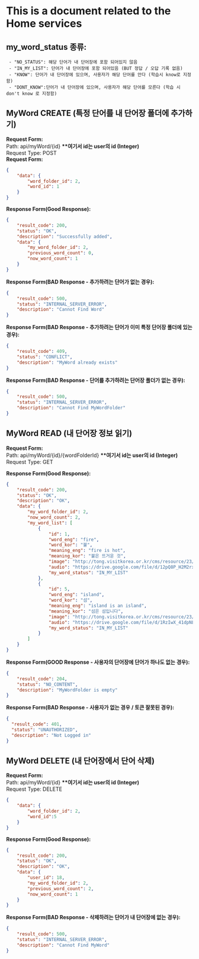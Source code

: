 # This is a document related to the Home services

## my_word_status 종류: 
```
 - "NO_STATUS": 해당 단어가 내 단어장에 포함 되어있지 않음
 - "IN_MY_LIST": 단어가 내 단어장에 포함 되어있음 (BUT 정답 / 오답 기록 없음)
 - "KNOW": 단어가 내 단어장에 있으며, 사용자가 해당 단어를 안다 (학습시 know로 지정함)  
 - "DONT_KNOW":단어가 내 단어장에 있으며, 사용자가 해당 단어를 모른다 (학습 시 don't know 로 지정함) 
```


## MyWord CREATE (특정 단어를 내 단어장 폴더에 추가하기)
__Request Form:__   
Path: api/myWord/{id} __**여기서 id는 user의 id (Integer)__   
Request Type: POST   
__Request Form:__
```json
{
    "data": {
        "word_folder_id": 2,
        "word_id": 1
    }
}

```
__Response Form(Good Response):__
```json
{
    "result_code": 200,
    "status": "OK",
    "description": "Successfully added",
    "data": {
        "my_word_folder_id": 2,
        "previous_word_count": 0,
        "now_word_count": 1
    }
}
```
__Response Form(BAD Response - 추가하려는 단어가 없는 경우):__
```json
{
    "result_code": 500,
    "status": "INTERNAL_SERVER_ERROR",
    "description": "Cannot Find Word"
}
```
   
__Response Form(BAD Response - 추가하려는 단어가 이미 특정 단어장 폴더에 있는 경우):__
```json
{
    "result_code": 409,
    "status": "CONFLICT",
    "description": "MyWord already exists"
}
```
   
__Response Form(BAD Response - 단어를 추가하려는 단어장 폴더가 없는 경우):__
```json
{
    "result_code": 500,
    "status": "INTERNAL_SERVER_ERROR",
    "description": "Cannot Find MyWordFolder"
}
```
   
## MyWord READ (내 단어장 정보 읽기)
__Request Form:__   
Path: api/myWord/{id}/{wordFolderId} __**여기서 id는 user의 id (Integer)__   
Request Type: GET

__Response Form(Good Response):__
```json
{
    "result_code": 200,
    "status": "OK",
    "description": "OK",
    "data": {
        "my_word_folder_id": 2,
        "now_word_count": 2,
        "my_word_list": [
            {
                "id": 1,
                "word_eng": "fire",
                "word_kor": "불",
                "meaning_eng": "fire is hot",
                "meaning_kor": "불은 뜨거운 것",
                "image": "http://tong.visitkorea.or.kr/cms/resource/23/2678623_image2_1.jpg",
                "audio": "https://drive.google.com/file/d/12pQ8P_H2M2rxzwz_leTaYOvEo2CPzMqd/view?usp=sharing",
                "my_word_status": "IN_MY_LIST"
            },
            {
                "id": 5,
                "word_eng": "island",
                "word_kor": "섬",
                "meaning_eng": "island is an island",
                "meaning_kor": "섬은 섬입니다",
                "image": "http://tong.visitkorea.or.kr/cms/resource/23/2678623_image2_1.jpg",
                "audio": "https://drive.google.com/file/d/1RzIwX_41dpNL6M8J7VA19wjG20nBV6uA/view?usp=sharing",
                "my_word_status": "IN_MY_LIST"
            }
        ]
    }
}
```  
   
__Response Form(GOOD Response - 사용자의 단어장에 단어가 하나도 없는 경우):__
```json
{
    "result_code": 204,
    "status": "NO_CONTENT",
    "description": "MyWordFolder is empty"
}
```


__Response Form(BAD Response - 사용자가 없는 경우 / 토큰 잘못된 경우):__
```json
{
  "result_code": 401,
  "status": "UNAUTHORIZED",
  "description": "Not Logged in"
}
```

## MyWord DELETE (내 단어장에서 단어 삭제)
__Request Form:__   
Path: api/myWord/{id} __**여기서 id는 user의 id (Integer)__   
Request Type: DELETE
```json
{
    "data": {
        "word_folder_id": 2,
        "word_id":5
    }
}
```
__Response Form(Good Response):__
```json
{
    "result_code": 200,
    "status": "OK",
    "description": "OK",
    "data": {
        "user_id": 18,
        "my_word_folder_id": 2,
        "previous_word_count": 2,
        "now_word_count": 1
    }
}
```

__Response Form(BAD Response - 삭제하려는 단어가 내 단어장에 없는 경우):__
```json
{
    "result_code": 500,
    "status": "INTERNAL_SERVER_ERROR",
    "description": "Cannot Find MyWord"
}
```



